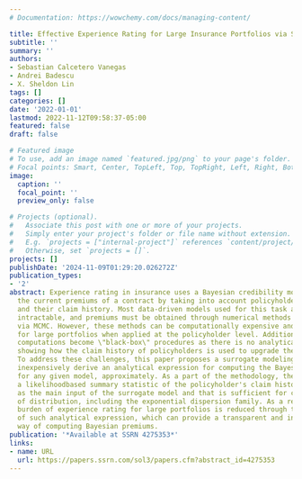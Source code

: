 ```yaml
---
# Documentation: https://wowchemy.com/docs/managing-content/

title: Effective Experience Rating for Large Insurance Portfolios via Surrogate Modeling
subtitle: ''
summary: ''
authors:
- Sebastian Calcetero Vanegas
- Andrei Badescu
- X. Sheldon Lin
tags: []
categories: []
date: '2022-01-01'
lastmod: 2022-11-12T09:58:37-05:00
featured: false
draft: false

# Featured image
# To use, add an image named `featured.jpg/png` to your page's folder.
# Focal points: Smart, Center, TopLeft, Top, TopRight, Left, Right, BottomLeft, Bottom, BottomRight.
image:
  caption: ''
  focal_point: ''
  preview_only: false

# Projects (optional).
#   Associate this post with one or more of your projects.
#   Simply enter your project's folder or file name without extension.
#   E.g. `projects = ["internal-project"]` references `content/project/deep-learning/index.md`.
#   Otherwise, set `projects = []`.
projects: []
publishDate: '2024-11-09T01:29:20.026272Z'
publication_types:
- '2'
abstract: Experience rating in insurance uses a Bayesian credibility model to upgrade
  the current premiums of a contract by taking into account policyholders' attributes
  and their claim history. Most data-driven models used for this task are mathematically
  intractable, and premiums must be obtained through numerical methods such as simulation
  via MCMC. However, these methods can be computationally expensive and even prohibitive
  for large portfolios when applied at the policyholder level. Additionally, these
  computations become \"black-box\" procedures as there is no analytical expression
  showing how the claim history of policyholders is used to upgrade their premiums.
  To address these challenges, this paper proposes a surrogate modeling approach to
  inexpensively derive an analytical expression for computing the Bayesian premiums
  for any given model, approximately. As a part of the methodology, the paper introduces
  a likelihoodbased summary statistic of the policyholder's claim history that serves
  as the main input of the surrogate model and that is sufficient for certain families
  of distribution, including the exponential dispersion family. As a result, the computational
  burden of experience rating for large portfolios is reduced through the direct evaluation
  of such analytical expression, which can provide a transparent and interpretable
  way of computing Bayesian premiums.
publication: '*Available at SSRN 4275353*'
links:
- name: URL
  url: https://papers.ssrn.com/sol3/papers.cfm?abstract_id=4275353
---
```

